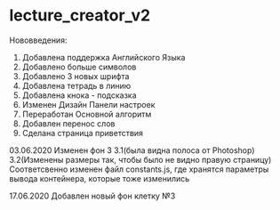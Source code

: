 # lecture_creator_v2
  Нововведения:
  1) Добавлена поддержка Английского Языка 
  2) Добавлено больше символов
  3) Добавлено 3 новых шрифта
  4) Добавлена тетрадь в линию
  5) Добавлена кнока - подсказка
  6) Изменен Дизайн Панели настроек
  7) Переработан Основной алгоритм
  8) Добавлен перенос слов
  9) Сделана страница приветствия

03.06.2020
  Изменен фон 3 
  3.1(была видна полоса от Photoshop)
  3.2(Изменены размеры так, чтобы было не видно правую страницу)
  Соответсвенно изменен файл constants.js, где хранятся параметры вывода контейнера, которые тоже изменились

17.06.2020
  Добавлен новый фон  клетку №3
  
